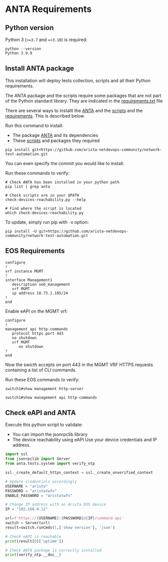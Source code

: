 # ANTA Requirements


## Python version

Python 3 (`>=3.7` and `=<3.10`) is required:

```shell
python --version
Python 3.9.9
```

## Install ANTA package

This installation will deploy tests collection, scripts and all their Python requirements.

The ANTA package and the scripts require some packages that are not part of the Python standard library. They are indicated in the [requirements.txt](https://github.com/arista-netdevops-community/network-test-automation/blob/master/requirements.txt) file

There are several ways to installt the [ANTA](https://github.com/arista-netdevops-community/network-test-automation/blob/master/anta) and the [scripts](https://github.com/arista-netdevops-community/network-test-automation/blob/master/scripts) and the [requirements](https://github.com/arista-netdevops-community/network-test-automation/blob/master/requirements.txt). This is described below.

Run this command to install:

- The package [ANTA](https://github.com/arista-netdevops-community/network-test-automation/blob/master/anta) and its dependencies
- These [scripts](https://github.com/arista-netdevops-community/network-test-automation/blob/master/scripts) and packages they required

```shell
pip install git+https://github.com/arista-netdevops-community/network-test-automation.git
```

You can even specify the commit you would like to install.

Run these commands to verify:

```shell
# Check ANTA has been installed in your python path
pip list | grep anta

# Check scripts are in your $PATH
check-devices-reachability.py --help

# Find where the script is located
which check-devices-reachability.py
```

To update, simply run pip with `-U` option:

```shell
pip install -U git+https://github.com/arista-netdevops-community/network-test-automation.git
```

## EOS Requirements

```eos
configure
!
vrf instance MGMT
!
interface Management1
   description oob_management
   vrf MGMT
   ip address 10.73.1.105/24
!
end
```

Enable eAPI on the MGMT vrf:

```eos
configure
!
management api http-commands
   protocol https port 443
   no shutdown
   vrf MGMT
      no shutdown
!
end
```

Now the swicth accepts on port 443 in the MGMT VRF HTTPS requests containing a list of CLI commands.

Run these EOS commands to verify:

```eos
switch1#show management http-server
```

```eos
switch1#show management api http-commands
```

## Check eAPI and ANTA

Execute this python script to validate:

- You can import the jsonrpclib library
- The device reachability using eAPI
Use your device credentials and IP address.

```python
import ssl
from jsonrpclib import Server
from anta.tests.system import verify_ntp

ssl._create_default_https_context = ssl._create_unverified_context

# Update credentials accordingly
USERNAME = "arista"
PASSWORD = "aristatwfn"
ENABLE_PASSWORD = "aristatwfn"

# Change IP address with an Arista EOS device
IP = "192.168.0.12"

url=f'https://{USERNAME}:{PASSWORD}@{IP}/command-api'
switch = Server(url)
result=switch.runCmds(1,['show version'], 'json')

# Check eAPI is reachable
print(result[0]['uptime'])

# Check ANTA package is correctly installed
print(verify_ntp.__doc__)
```
